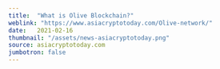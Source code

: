```yaml
---
title:  "What is Olive Blockchain?"
weblink: "https://www.asiacryptotoday.com/Olive-network/"
date:   2021-02-16
thumbnail: "/assets/news-asiacryptotoday.png"
source: asiacryptotoday.com
jumbotron: false
---
```

